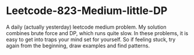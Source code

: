 # Leetcode-823-Medium-little-DP
A daily (actually yesterday) leetcode medium problem. My solution combines brute force and DP, which runs quite slow. In these problems, it is easy to get into traps your mind set for yourself. So if feeling stuck, try again from the beginning, draw examples and find patterns.
